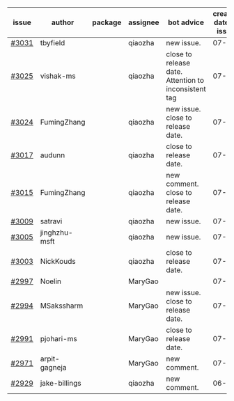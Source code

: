 | issue | author | package | assignee | bot advice | created date of issue | target release date | date from target |
| ------ | ------ | ------ | ------ | ------ | ------ | ------ | :-----: |
| [#3031](https://github.com/Azure/sdk-release-request/issues/3031) | tbyfield |  | qiaozha | new issue. | 07-21 | 08-03 |  |
| [#3025](https://github.com/Azure/sdk-release-request/issues/3025) | vishak-ms |  | qiaozha | close to release date.  Attention to inconsistent tag | 07-21 | 07-25 | 1 |
| [#3024](https://github.com/Azure/sdk-release-request/issues/3024) | FumingZhang |  | qiaozha | new issue. close to release date.  | 07-21 | 07-25 | 1 |
| [#3017](https://github.com/Azure/sdk-release-request/issues/3017) | audunn |  | qiaozha | close to release date.  | 07-20 | 07-22 | -1 |
| [#3015](https://github.com/Azure/sdk-release-request/issues/3015) | FumingZhang |  | qiaozha | new comment. close to release date.  | 07-20 | 07-22 | -1 |
| [#3009](https://github.com/Azure/sdk-release-request/issues/3009) | satravi |  | qiaozha | new issue. | 07-19 | 07-27 |  |
| [#3005](https://github.com/Azure/sdk-release-request/issues/3005) | jinghzhu-msft |  | qiaozha | new issue. | 07-19 | 08-08 |  |
| [#3003](https://github.com/Azure/sdk-release-request/issues/3003) | NickKouds |  | qiaozha | close to release date.  | 07-18 | 07-25 | 1 |
| [#2997](https://github.com/Azure/sdk-release-request/issues/2997) | Noelin |  | MaryGao |  | 07-14 | 08-01 |  |
| [#2994](https://github.com/Azure/sdk-release-request/issues/2994) | MSakssharm |  | MaryGao | new issue. close to release date.  | 07-12 | 07-26 | 2 |
| [#2991](https://github.com/Azure/sdk-release-request/issues/2991) | pjohari-ms |  | MaryGao | close to release date.  | 07-12 | 07-25 | 1 |
| [#2971](https://github.com/Azure/sdk-release-request/issues/2971) | arpit-gagneja |  | MaryGao | new comment. | 07-04 | 09-30 |  |
| [#2929](https://github.com/Azure/sdk-release-request/issues/2929) | jake-billings |  | qiaozha | new comment. | 06-20 | 07-08 |  |
